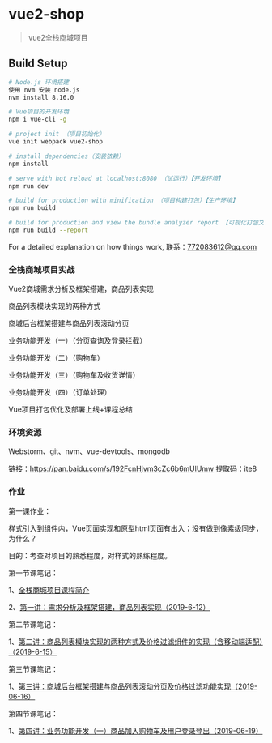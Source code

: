 # vue2-shop

> vue2全栈商城项目

## Build Setup

``` bash
# Node.js 环境搭建
使用 nvm 安装 node.js
nvm install 8.16.0

# Vue项目的开发环境
npm i vue-cli -g

# project init （项目初始化）
vue init webpack vue2-shop

# install dependencies（安装依赖）
npm install

# serve with hot reload at localhost:8080 （试运行）【开发环境】
npm run dev

# build for production with minification （项目构建打包）【生产环境】
npm run build

# build for production and view the bundle analyzer report 【可视化打包文件分析】
npm run build --report
```

For a detailed explanation on how things work, 联系：772083612@qq.com

### 全栈商城项目实战
Vue2商城需求分析及框架搭建，商品列表实现

商品列表模块实现的两种方式

商城后台框架搭建与商品列表滚动分页

业务功能开发（一）（分页查询及登录拦截）

业务功能开发（二）（购物车）

业务功能开发（三）（购物车及收货详情）

业务功能开发（四）（订单处理）

Vue项目打包优化及部署上线+课程总结

### 环境资源
Webstorm、git、nvm、vue-devtools、mongodb

链接：https://pan.baidu.com/s/192FcnHjvm3cZc6b6mUlUmw
提取码：ite8

### 作业
第一课作业：

样式引入到组件内，Vue页面实现和原型html页面有出入；没有做到像素级同步，为什么？

目的：考查对项目的熟悉程度，对样式的熟练程度。

第一节课笔记：

1、[全栈商城项目课程简介](http://note.youdao.com/noteshare?id=0e6c11f3488fd15e683ab988c268f9bd&sub=A5F0609EAADE4A84B9CA3F6C80C9F745)

2、[第一讲：需求分析及框架搭建，商品列表实现（2019-6-12）](http://note.youdao.com/noteshare?id=896962ddba20d4f819d3aa737c77ebfc&sub=19ED3C0159CF4D1EAA1A6D44B890A587)

第二节课笔记：

1、[第二讲：商品列表模块实现的两种方式及价格过滤组件的实现（含移动端适配）（2019-6-15）](http://note.youdao.com/noteshare?id=7691af7561a89a5c9fa893cc508c59ca&sub=EC8150ED8BAE457A962429D10B535002)

第三节课笔记：

1、[第三讲：商城后台框架搭建与商品列表滚动分页及价格过滤功能实现（2019-06-16）](http://note.youdao.com/noteshare?id=e88d3c4a173662250250bf92c7d5793f&sub=A31204453D4044FABD271477A95F37B3)

第四节课笔记：

1、[第四讲：业务功能开发（一）商品加入购物车及用户登录登出（2019-06-19）](http://note.youdao.com/noteshare?id=a90a8d9247ac081998fb99227e96713a&sub=21CBB2CAB7EF4AFEA021136F79739537)
